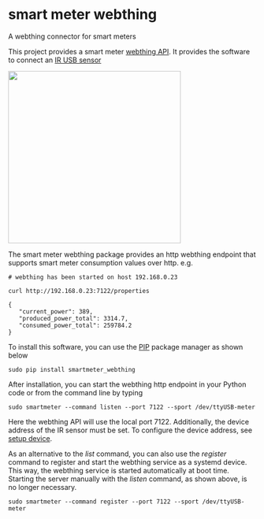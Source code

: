 # smart meter webthing
A webthing connector for smart meters

This project provides a smart meter [webthing API](https://webthings.io/). It provides the software to connect an [IR USB sensor](https://wiki.volkszaehler.org/hardware/controllers/ir-schreib-lesekopf-usb-ausgang)

<img src="img.png" height="350" />

The smart meter webthing package provides an http webthing endpoint that supports smart meter consumption values over http. e.g.
```
# webthing has been started on host 192.168.0.23

curl http://192.168.0.23:7122/properties 

{
   "current_power": 389,
   "produced_power_total": 3314.7,
   "consumed_power_total": 259784.2
}
```

To install this software, you can use the [PIP](https://realpython.com/what-is-pip/) package manager as shown below
```
sudo pip install smartmeter_webthing
```

After installation, you can start the webthing http endpoint in your Python code or from the command line by typing
```
sudo smartmeter --command listen --port 7122 --sport /dev/ttyUSB-meter 
```
Here the webthing API will use the local port 7122. Additionally, the device address of the IR sensor must be set. To configure the device address, see [setup device](configure.md).

As an alternative to the *list* command, you can also use the *register* command to register and start the webthing service as a systemd device.
This way, the webthing service is started automatically at boot time. Starting the server manually with the *listen* command, as shown above, is no longer necessary.

```
sudo smartmeter --command register --port 7122 --sport /dev/ttyUSB-meter 
```  
